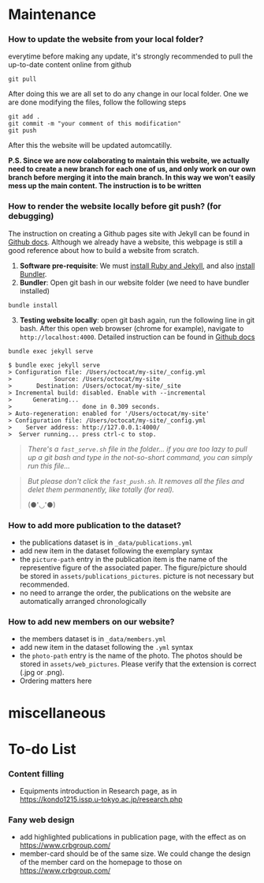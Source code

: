 # Maintenance
### How to update the website from your local folder?
everytime before making any update, it's strongly recommended to pull the up-to-date content online from github
```git
git pull
```
After doing this we are all set to do any change in our local folder. One we are done modifying the files, follow the following steps
```git
git add .
git commit -m "your comment of this modification"
git push
```
After this the website will be updated automcatilly. 

**P.S. Since we are now colaborating to maintain this website, we actually need to create a new branch for each one of us, and only work on our own branch before merging it into the main branch. In this way we won't easily mess up the main content. The instruction is to be written**

### How to render the website locally before git push? (for debugging)
The instruction on creating a Github pages site with Jekyll can be found in [Github docs](https://docs.github.com/en/pages/setting-up-a-github-pages-site-with-jekyll/creating-a-github-pages-site-with-jekyll). Although we already have a website, this webpage is still a good reference about how to build a website from scratch.

1. **Software pre-requisite**: We must [install Ruby and Jekyll](https://jekyllrb.com/docs/installation/windows/), and also [install Bundler](https://bundler.io/).
2. **Bundler**: Open git bash in our website folder (we need to have bundler installed)
```git
bundle install
```
3. **Testing website locally**: open git bash again, run the following line in git bash. After this open web browser (chrome for example), navigate to `http://localhost:4000`. Detailed instruction can be found in [Github docs](https://docs.github.com/en/pages/setting-up-a-github-pages-site-with-jekyll/testing-your-github-pages-site-locally-with-jekyll)
```git
bundle exec jekyll serve
```
```git
$ bundle exec jekyll serve
> Configuration file: /Users/octocat/my-site/_config.yml
>            Source: /Users/octocat/my-site
>       Destination: /Users/octocat/my-site/_site
> Incremental build: disabled. Enable with --incremental
>      Generating...
>                    done in 0.309 seconds.
> Auto-regeneration: enabled for '/Users/octocat/my-site'
> Configuration file: /Users/octocat/my-site/_config.yml
>    Server address: http://127.0.0.1:4000/
>  Server running... press ctrl-c to stop.
```

> *There's a `fast_serve.sh` file in the folder... if you are too lazy to pull up a git bash and type in the not-so-short command, you can simply run this file...*

> *But please don't click the `fast_push.sh`. It removes all the files and delet them permanently, like totally (for real).*
> 
> (●'◡'●)


### How to add more publication to the dataset?
- the publications dataset is in `_data/publications.yml`
- add new item in the dataset following the exemplary syntax
- the `picture-path` entry in the publication item is the name of the representive figure of the associated paper. The figure/picture should be stored in `assets/publications_pictures`. picture is not necessary but recommended.
- no need to arrange the order, the publications on the website are automatically arranged chronologically

### How to add new members on our website?
- the members dataset is in `_data/members.yml`
- add new item in the dataset following the `.yml` syntax
- the `photo-path` entry is the name of the photo. The photos should be stored in `assets/web_pictures`. Please verify that the extension is correct (.jpg or .png).
- Ordering matters here


# miscellaneous



# To-do List

### Content filling
- Equipments introduction in Research page, as in https://kondo1215.issp.u-tokyo.ac.jp/research.php

### Fany web design
- add highlighted publications in publication page, with the effect as on https://www.crbgroup.com/
- member-card should be of the same size. We could change the design of the member card on the homepage to those on https://www.crbgroup.com/